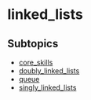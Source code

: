 # linked_lists

## Subtopics

- [core_skills](./core_skills)
- [doubly_linked_lists](./doubly_linked_lists)
- [queue](./queue)
- [singly_linked_lists](./singly_linked_lists)
